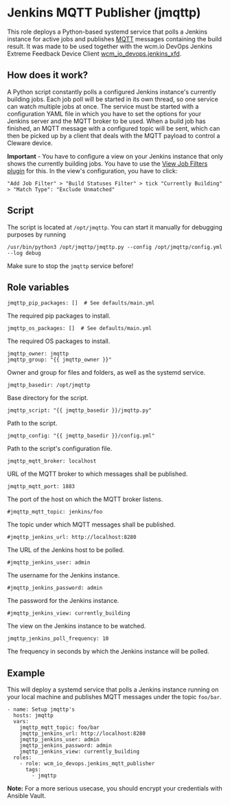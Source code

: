 # Jenkins MQTT Publisher (jmqttp)

This role deploys a Python-based systemd service that polls a Jenkins
instance for active jobs and publishes [MQTT](https://en.wikipedia.org/wiki/MQTT) messages containing the
build result. It was made to be used together with the wcm.io DevOps
Jenkins Extreme Feedback Device Client
[wcm_io_devops.jenkins_xfd](https://github.com/wcm-io-devops/ansible-jenkins-xfd).

## How does it work?

A Python script constantly polls a configured Jenkins instance's currently building jobs. Each job poll will be started 
in its own thread, so one service can watch multiple jobs at once. The service must be started with a configuration YAML
file in which you have to set the options for your Jenkins server and the MQTT broker to be used.
When a build job has finished, an MQTT message with a configured topic will be sent, which can then be picked up 
by a client that deals with the MQTT payload to control a Cleware device.

**Important** - You have to configure a view on your Jenkins instance that only shows the currently building jobs.
You have to use the [View Job Filters plugin](https://plugins.jenkins.io/view-job-filters/) for this. In the view's
configuration, you have to click:

    "Add Job Filter" > "Build Statuses Filter" > tick "Currently Building" > "Match Type": "Exclude Unmatched"

## Script

The script is located at `/opt/jmqttp`. You can start it manually for debugging purposes by running
    
    /usr/bin/python3 /opt/jmqttp/jmqttp.py --config /opt/jmqttp/config.yml --log debug
    
Make sure to stop the `jmqttp` service before!

## Role variables

    jmqttp_pip_packages: []  # See defaults/main.yml
    
The required pip packages to install.

    jmqttp_os_packages: []  # See defaults/main.yml
    
The required OS packages to install.

    jmqttp_owner: jmqttp
    jmqttp_group: "{{ jmqttp_owner }}"
    
Owner and group for files and folders, as well as the systemd service.

    jmqttp_basedir: /opt/jmqttp
    
Base directory for the script.

    jmqttp_script: "{{ jmqttp_basedir }}/jmqttp.py"
    
Path to the script.

    jmqttp_config: "{{ jmqttp_basedir }}/config.yml"
    
Path to the script's configuration file.

    jmqttp_mqtt_broker: localhost

URL of the MQTT broker to which messages shall be published.

    jmqttp_mqtt_port: 1883

The port of the host on which the MQTT broker listens.

    #jmqttp_mqtt_topic: jenkins/foo

The topic under which MQTT messages shall be published.

    #jmqttp_jenkins_url: http://localhost:8280

The URL of the Jenkins host to be polled.

    #jmqttp_jenkins_user: admin

The username for the Jenkins instance.

    #jmqttp_jenkins_password: admin

The password for the Jenkins instance.

    #jmqttp_jenkins_view: currently_building

The view on the Jenkins instance to be watched.

    jmqttp_jenkins_poll_frequency: 10

The frequency in seconds by which the Jenkins instance will be polled.

## Example

This will deploy a systemd service that polls a Jenkins instance running on your local machine and publishes MQTT
messages under the topic `foo/bar`.

    - name: Setup jmqttp's
      hosts: jmqttp
      vars:
        jmqttp_mqtt_topic: foo/bar
        jmqttp_jenkins_url: http://localhost:8280
        jmqttp_jenkins_user: admin
        jmqttp_jenkins_password: admin
        jmqttp_jenkins_view: currently_building
      roles:
        - role: wcm_io_devops.jenkins_mqtt_publisher
          tags:
            - jmqttp

**Note:** For a more serious usecase, you should encrypt your credentials with Ansible Vault.